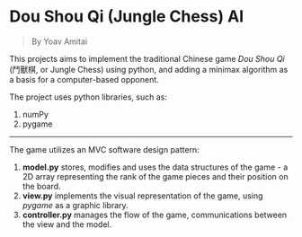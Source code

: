 # Dou Shou Qi (Jungle Chess) AI
> By Yoav Amitai
>
This projects aims to implement the traditional Chinese game *Dou Shou Qi* (鬥獸棋, or Jungle Chess) using python, and adding a minimax algorithm as a basis for a computer-based opponent.

The project uses python libraries, such as:
 1. numPy
 2. pygame

___

The game utilizes an MVC software design pattern:
 1. **model.py** stores, modifies and uses the data structures of the game - a 2D array representing the rank of the game pieces and their position on the board.
 2. **view.py** implements the visual representation of the game, using _pygame_ as a graphic library.
 3. **controller.py** manages the flow of the game, communications between the view and the model.

